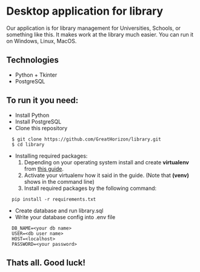 # Desktop application for library

Our application is for library management for Universities, Schools, or something like this.
It makes work at the library much easier.
You can run it on Windows, Linux, MacOS.

## Technologies
 * Python + Tkinter
 * PostgreSQL

## To run it you need:
- Install Python
- Install PostgreSQL
- Clone this repository
```
  $ git clone https://github.com/GreatHorizon/library.git
  $ cd library
```
- Installing required packages:
  1. Depending on your operating system install and create **virtualenv** from [this guide](https://packaging.python.org/guides/installing-using-pip-and-virtualenvironments/#creating-a-virtual-environment).
  2. Activate your virtualenv how it said in the guide. (Note that **(venv)** shows in the command line) 
  3. Install required packages by the following command:
```
  pip install -r requirements.txt
```
- Create database and run library.sql
- Write your database config into .env file
```
  DB_NAME=<your db name>
  USER=<db user name>
  HOST=<localhost>
  PASSWORD=<your password>
```
## Thats all. Good luck!
